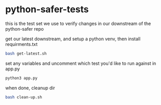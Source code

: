 # python-safer-tests
this is the test set we use to verify changes in our downstream of the python-safer repo

get our latest downstream, and setup a python venv, then install requirments.txt
```bash
bash get-latest.sh
```
set any variables and uncomment which test you'd like to run against in app.py
```bash
python3 app.py
```
when done, cleanup dir
```bash
bash clean-up.sh
```
